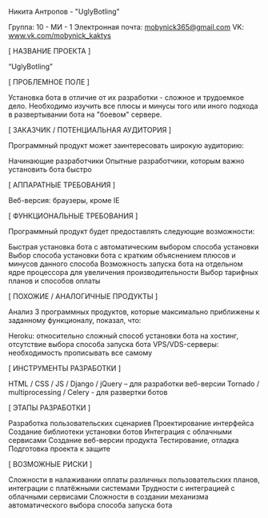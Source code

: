 Никита Антропов - "UglyBotling"

Группа: 10 - МИ - 1
Электронная почта: mobynick365@gmail.com
VK: www.vk.com/mobynick_kaktys

[ НАЗВАНИЕ ПРОЕКТА ]

“UglyBotling”

[ ПРОБЛЕМНОЕ ПОЛЕ ]

Установка бота в отличие от их разработки - сложное и трудоемкое дело. Необходимо изучить все плюсы и минусы того или иного подхода в развертывании бота на "боевом" сервере. 

[ ЗАКАЗЧИК / ПОТЕНЦИАЛЬНАЯ АУДИТОРИЯ ]

Программный продукт может заинтересовать широкую аудиторию:

Начинающие разработчики
Опытные разработчики, которым важно установить бота быстро

[ АППАРАТНЫЕ ТРЕБОВАНИЯ ]

Веб-версия: браузеры, кроме IE

[ ФУНКЦИОНАЛЬНЫЕ ТРЕБОВАНИЯ ]

Программный продукт будет предоставлять следующие возможности:

Быстрая установка бота с автоматическим выбором способа установки
Выбор способа установки бота с кратким объяснением плюсов и минусов данного способа
Возможность запуска бота на отдельном ядре процессора для увеличения производительности
Выбор тарифных планов и способов оплаты

[ ПОХОЖИЕ / АНАЛОГИЧНЫЕ ПРОДУКТЫ ]

Анализ 3 программных продуктов, которые максимально приближены к заданному функционалу, показал, что:

Heroku: относительно сложный способ установки бота на хостинг, отсутствие выбора способа запуска бота 
VPS/VDS-серверы: необходимость прописывать все самому

[ ИНСТРУМЕНТЫ РАЗРАБОТКИ ]

HTML / CSS / JS / Django / jQuery – для разработки веб-версии
Tornado / multiprocessing / Celery - для развертки ботов

[ ЭТАПЫ РАЗРАБОТКИ ]

Разработка пользовательских сценариев
Проектирование интерфейса
Создание библиотеки установки ботов
Интеграция с облачными сервисами
Создание веб-версии продукта
Тестирование, отладка
Подготовка проекта к защите

[ ВОЗМОЖНЫЕ РИСКИ ]

Сложности в налаживании оплаты различных пользовательских планов, интеграции с платёжными системами
Трудности с интеграцией с облачными сервисами
Сложности в создании механизма автоматического выбора способа запуска бота

